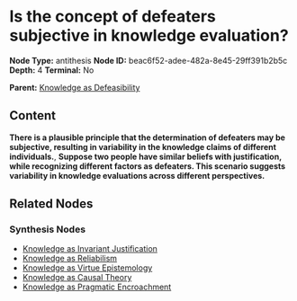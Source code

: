 # Is the concept of defeaters subjective in knowledge evaluation?

**Node Type:** antithesis
**Node ID:** beac6f52-adee-482a-8e45-29ff391b2b5c
**Depth:** 4
**Terminal:** No

**Parent:** [Knowledge as Defeasibility](knowledge-as-defeasibility-synthesis-8fec49f4-3796-431b-8f52-f27400a645b7.md)

## Content

**There is a plausible principle that the determination of defeaters may be subjective, resulting in variability in the knowledge claims of different individuals.**, **Suppose two people have similar beliefs with justification, while recognizing different factors as defeaters. This scenario suggests variability in knowledge evaluations across different perspectives.**

## Related Nodes

### Synthesis Nodes

- [Knowledge as Invariant Justification](knowledge-as-invariant-justification-synthesis-45f6d7e0-4081-445f-9438-0f2dd26c6d5b.md)
- [Knowledge as Reliabilism](knowledge-as-reliabilism-synthesis-01beaf1f-a11d-4fe5-8fd7-8b905d46f2b2.md)
- [Knowledge as Virtue Epistemology](knowledge-as-virtue-epistemology-synthesis-6609c420-2f59-49a0-a045-498e4c40aab8.md)
- [Knowledge as Causal Theory](knowledge-as-causal-theory-synthesis-4784f1bc-4503-4cee-9e19-6e8fa8837148.md)
- [Knowledge as Pragmatic Encroachment](knowledge-as-pragmatic-encroachment-synthesis-ad78c847-d5bd-44f3-a0f9-6020c731a212.md)
